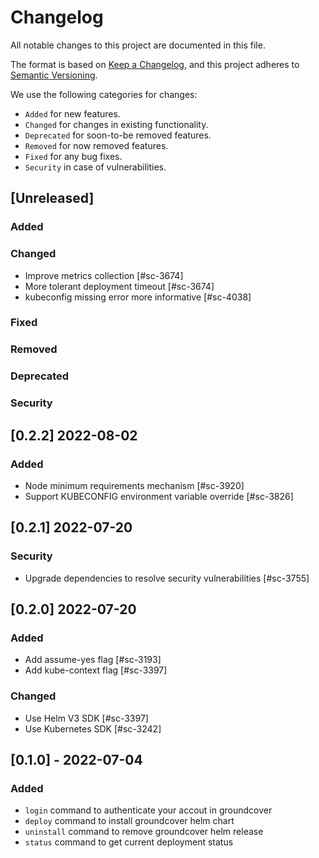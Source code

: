 # Changelog

All notable changes to this project are documented in this file.

The format is based on [Keep a Changelog](https://keepachangelog.com/en/1.0.0/),
and this project adheres to [Semantic Versioning](https://semver.org/spec/v2.0.0.html).

We use the following categories for changes:

- `Added` for new features.
- `Changed` for changes in existing functionality.
- `Deprecated` for soon-to-be removed features.
- `Removed` for now removed features.
- `Fixed` for any bug fixes.
- `Security` in case of vulnerabilities.

## [Unreleased]

### Added

### Changed

- Improve metrics collection [#sc-3674]
- More tolerant deployment timeout [#sc-3674]
- kubeconfig missing error more informative [#sc-4038]

### Fixed

### Removed

### Deprecated

### Security

## [0.2.2] 2022-08-02

### Added

- Node minimum requirements mechanism [#sc-3920]
- Support KUBECONFIG environment variable override [#sc-3826]

## [0.2.1] 2022-07-20

### Security

- Upgrade dependencies to resolve security vulnerabilities [#sc-3755]

## [0.2.0] 2022-07-20

### Added

- Add assume-yes flag [#sc-3193]
- Add kube-context flag [#sc-3397]

### Changed

- Use Helm V3 SDK [#sc-3397]
- Use Kubernetes SDK [#sc-3242]

## [0.1.0] - 2022-07-04

### Added

- `login` command to authenticate your accout in groundcover
- `deploy` command to install groundcover helm chart
- `uninstall` command to remove groundcover helm release
- `status` command to get current deployment status
